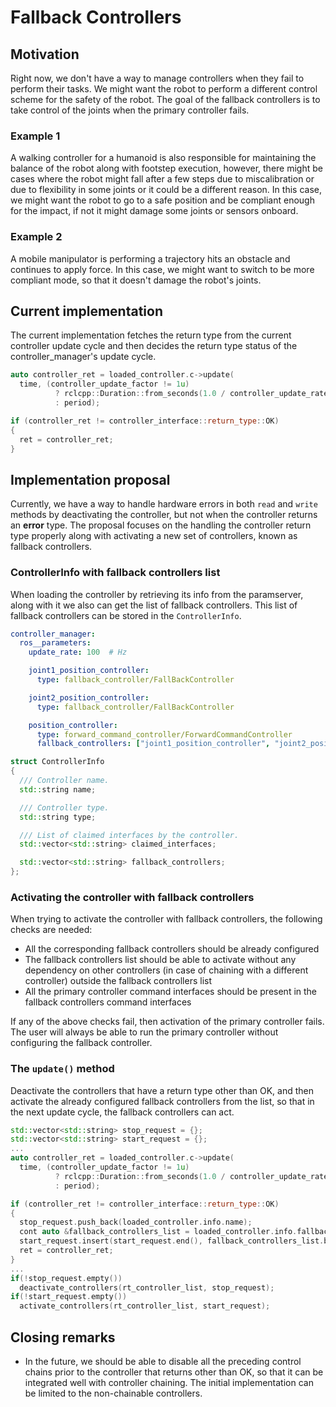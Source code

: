 # Fallback Controllers

## Motivation

Right now, we don't have a way to manage controllers when they fail to perform their tasks. We might want the robot to perform a different control scheme for the safety of the robot. The goal of the fallback controllers is to take control of the joints when the primary controller fails.

### Example 1
A walking controller for a humanoid is also responsible for maintaining the balance of the robot along with footstep execution, however, there might be cases where the robot might fall after a few steps due to miscalibration or due to flexibility in some joints or it could be a different reason. In this case, we might want the robot to go to a safe position and be compliant enough for the impact, if not it might damage some joints or sensors onboard.

### Example 2
A mobile manipulator is performing a trajectory hits an obstacle and continues to apply force. In this case, we might want to switch to be more compliant mode, so that it doesn't damage the robot's joints.

## Current implementation

The current implementation fetches the return type from the current controller update cycle and then decides the return type status of the controller_manager's update cycle.

```c++
auto controller_ret = loaded_controller.c->update(
  time, (controller_update_factor != 1u)
          ? rclcpp::Duration::from_seconds(1.0 / controller_update_rate)
          : period);

if (controller_ret != controller_interface::return_type::OK)
{
  ret = controller_ret;
}
```

## Implementation proposal

Currently, we have a way to handle hardware errors in both `read` and `write` methods by deactivating the controller, but not when the controller returns an **error** type. The proposal focuses on the handling the controller return type properly along with activating a new set of controllers, known as fallback controllers.

### ControllerInfo with fallback controllers list

When loading the controller by retrieving its info from the paramserver, along with it we also can get the list of fallback controllers. This list of fallback controllers can be stored in the `ControllerInfo`.

```yaml
controller_manager:
  ros__parameters:
    update_rate: 100  # Hz

    joint1_position_controller:
      type: fallback_controller/FallBackController

    joint2_position_controller:
      type: fallback_controller/FallBackController

    position_controller:
      type: forward_command_controller/ForwardCommandController
      fallback_controllers: ["joint1_position_controller", "joint2_position_controller"]
```

``` c++
struct ControllerInfo
{
  /// Controller name.
  std::string name;

  /// Controller type.
  std::string type;

  /// List of claimed interfaces by the controller.
  std::vector<std::string> claimed_interfaces;

  std::vector<std::string> fallback_controllers;
};
```

### Activating the controller with fallback controllers

When trying to activate the controller with fallback controllers, the following checks are needed:

* All the corresponding fallback controllers should be already configured
* The fallback controllers list should be able to activate without any dependency on other controllers (in case of chaining with a different controller) outside the fallback controllers list
* All the primary controller command interfaces should be present in the fallback controllers command interfaces

If any of the above checks fail, then activation of the primary controller fails. The user will always be able to run the primary controller without configuring the fallback controller.


### The `update()` method

Deactivate the controllers that have a return type other than OK, and then activate the already configured fallback controllers from the list, so that in the next update cycle, the fallback controllers can act.

```c++
std::vector<std::string> stop_request = {};
std::vector<std::string> start_request = {};
...
auto controller_ret = loaded_controller.c->update(
  time, (controller_update_factor != 1u)
          ? rclcpp::Duration::from_seconds(1.0 / controller_update_rate)
          : period);

if (controller_ret != controller_interface::return_type::OK)
{
  stop_request.push_back(loaded_controller.info.name);
  cont auto &fallback_controllers_list = loaded_controller.info.fallback_controllers;
  start_request.insert(start_request.end(), fallback_controllers_list.begin(), fallback_controllers_list.end());
  ret = controller_ret;
}
...
if(!stop_request.empty())
  deactivate_controllers(rt_controller_list, stop_request);
if(!start_request.empty())
  activate_controllers(rt_controller_list, start_request);
```

## Closing remarks

- In the future, we should be able to disable all the preceding control chains prior to the controller that returns other than OK, so that it can be integrated well with controller chaining. The initial implementation can be limited to the non-chainable controllers.
